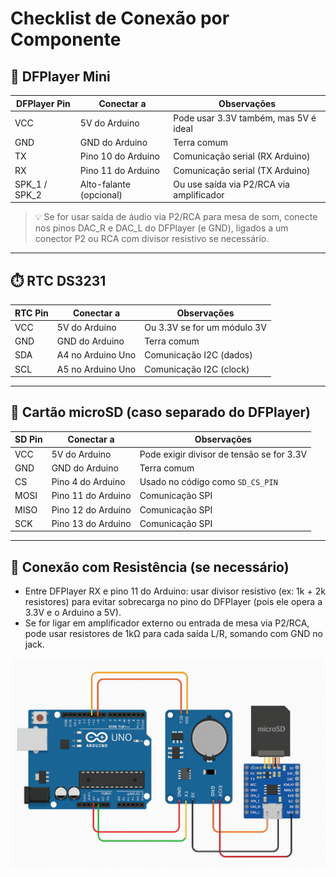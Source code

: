# Checklist de Conexão por Componente

## 🔌 DFPlayer Mini

| DFPlayer Pin  | Conectar a              | Observações                              |
| ------------- | ----------------------- | ---------------------------------------- |
| VCC           | 5V do Arduino           | Pode usar 3.3V também, mas 5V é ideal    |
| GND           | GND do Arduino          | Terra comum                              |
| TX            | Pino 10 do Arduino      | Comunicação serial (RX Arduino)          |
| RX            | Pino 11 do Arduino      | Comunicação serial (TX Arduino)          |
| SPK_1 / SPK_2 | Alto-falante (opcional) | Ou use saída via P2/RCA via amplificador |

> 💡 Se for usar saída de áudio via P2/RCA para mesa de som, conecte nos pinos DAC_R e DAC_L do DFPlayer (e GND), ligados a um conector P2 ou RCA com divisor resistivo se necessário.

---

## ⏱️ RTC DS3231

| RTC Pin | Conectar a        | Observações                 |
| ------- | ----------------- | --------------------------- |
| VCC     | 5V do Arduino     | Ou 3.3V se for um módulo 3V |
| GND     | GND do Arduino    | Terra comum                 |
| SDA     | A4 no Arduino Uno | Comunicação I2C (dados)     |
| SCL     | A5 no Arduino Uno | Comunicação I2C (clock)     |

---

## 💾 Cartão microSD (caso separado do DFPlayer)

| SD Pin | Conectar a         | Observações                               |
| ------ | ------------------ | ----------------------------------------- |
| VCC    | 5V do Arduino      | Pode exigir divisor de tensão se for 3.3V |
| GND    | GND do Arduino     | Terra comum                               |
| CS     | Pino 4 do Arduino  | Usado no código como `SD_CS_PIN`          |
| MOSI   | Pino 11 do Arduino | Comunicação SPI                           |
| MISO   | Pino 12 do Arduino | Comunicação SPI                           |
| SCK    | Pino 13 do Arduino | Comunicação SPI                           |

---

## 🔧 Conexão com Resistência (se necessário)

-   Entre DFPlayer RX e pino 11 do Arduino: usar divisor resistivo (ex: 1k + 2k resistores) para evitar sobrecarga no pino do DFPlayer (pois ele opera a 3.3V e o Arduino a 5V).
-   Se for ligar em amplificador externo ou entrada de mesa via P2/RCA, pode usar resistores de 1kΩ para cada saída L/R, somando com GND no jack.

![Diagrama de ligação](diagrama_ligacao.png)

